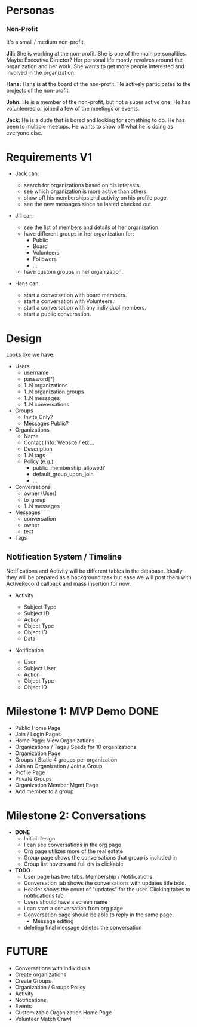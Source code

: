 # Personas

### Non-Profit

It's a small / medium non-profit.

**Jill:**
She is working at the non-profit. She is one of the main personalities. Maybe Executive Director? Her personal life mostly revolves around the organization and her work. She wants to get more people interested and involved in the organization.

**Hans:**
Hans is at the board of the non-profit. He actively participates to the projects of the non-profit.

**John:**
He is a member of the non-profit, but not a super active one. He has volunteered or joined a few of the meetings or events.

**Jack:**
He is a dude that is bored and looking for something to do. He has been to multiple meetups. He wants to show off what he is doing as everyone else.

# Requirements V1

* Jack can:
  * search for organizations based on his interests.
  * see which organization is more active than others.
  * show off his memberships and activity on his profile page.
  * see the new messages since he lasted checked out.

* Jill can:
  * see the list of members and details of her organization.
  * have different groups in her organization for:
    * Public
    * Board
    * Volunteers
    * Followers
    * ...
  * have custom groups in her organization.

* Hans can:
  * start a conversation with board members.
  * start a conversation with Volunteers.
  * start a conversation with any individual members.
  * start a public conversation.

# Design

Looks like we have:

* Users
  * username
  * password[*]
  * 1..N organizations
  * 1..N organization.groups
  * 1..N messages
  * 1..N conversations
* Groups
  * Invite Only?
  * Messages Public?
* Organizations
  * Name
  * Contact Info: Website / etc...
  * Description
  * 1..N tags
  * Policy (e.g.):
    * public_membership_allowed?
    * default_group_upon_join
    * ...
* Conversations
  * owner (User)
  * to_group
  * 1..N messages
* Messages
  * conversation
  * owner
  * text
* Tags

## Notification System / Timeline

Notifications and Activity will be different tables in the database.
Ideally they will be prepared as a background task but ease we will post
  them with ActiveRecord callback and mass insertion for now.

* Activity
  * Subject Type
  * Subject ID
  * Action
  * Object Type
  * Object ID
  * Data

* Notification
  * User
  * Subject User
  * Action
  * Object Type
  * Object ID

# Milestone 1: MVP Demo **DONE**
* Public Home Page
* Join / Login Pages
* Home Page: View Organizations
* Organizations / Tags / Seeds for 10 organizations
* Organization Page
* Groups / Static 4 groups per organization
* Join an Organization / Join a Group
* Profile Page
* Private Groups
* Organization Member Mgmt Page
* Add member to a group

# Milestone 2: Conversations

* **DONE**
  * Initial design
  * I can see conversations in the org page
  * Org page utilizes more of the real estate
  * Group page shows the conversations that group is included in
  * Group list hovers and full div is clickable
* **TODO**
  * User page has two tabs. Membership / Notifications.
  * Conversation tab shows the conversations with updates title bold.
  * Header shows the count of "updates" for the user. Clicking takes
    to notifications tab.
  * Users should have a screen name
  * I can start a conversation from org page
  * Conversation page should be able to reply in the same page.
    * Message editing
  * deleting final message deletes the conversation


# FUTURE

* Conversations with individuals
* Create organizations
* Create Groups
* Organization / Groups Policy
* Activity
* Notifications
* Events
* Customizable Organization Home Page
* Volunteer Match Crawl
